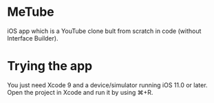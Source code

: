 # MeTube
iOS app which is a YouTube clone bult from scratch in code (without Interface Builder).
# Trying the app
You just need Xcode 9 and a device/simulator running iOS 11.0 or later. Open the project in Xcode and run it by using ⌘+R.
